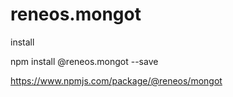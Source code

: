 # reneos.mongot

install 

npm install @reneos.mongot --save

https://www.npmjs.com/package/@reneos/mongot